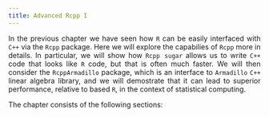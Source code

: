 ```yaml
---
title: Advanced Rcpp I
---
```


<style>
body {
text-align: justify}
</style>

In the previous chapter we have seen how `R` can be easily interfaced with `C++` via the `Rcpp` package. Here we will explore the capabilies of `Rcpp` more in details. In particular, we will show how `Rcpp sugar` allows us to write `C++` code that looks like `R` code, but that is often much faster. We will then consider the `RcppArmadillo` package, which is an interface to `Armadillo` `C++` linear algebra library, and we will demostrate that it can lead to superior performance, relative to based `R`, in the context of statistical computing.   

The chapter consists of the following sections:
